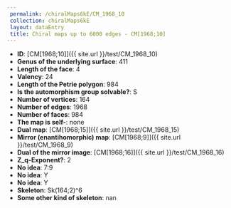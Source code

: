 ```yaml
--- 
 permalink: /chiralMaps6kE/CM_1968_10 
 collection: chiralMaps6kE
 layout: dataEntry
 title: Chiral maps up to 6000 edges - CM[1968;10]
---
```


- **ID**: [CM[1968;10]]({{ site.url }}/test/CM_1968_10)
- **Genus of the underlying surface**: 411
- **Length of the face**: 4
- **Valency**: 24
- **Length of the Petrie polygon**: 984
- **Is the automorphism group solvable?**: S
- **Number of vertices**: 164
- **Number of edges**: 1968
- **Number of faces**: 984
- **The map is self-**: none
- **Dual map**: [CM[1968;15]]({{ site.url }}/test/CM_1968_15)
- **Mirror (enantihomorphic) map**: [CM[1968;9]]({{ site.url }}/test/CM_1968_9)
- **Dual of the mirror image**: [CM[1968;16]]({{ site.url }}/test/CM_1968_16)
- **Z_q-Exponent?**: 2
- **No idea**:  7:9
- **No idea**: Y
- **No idea**: Y
- **Skeleton**: Sk(164;2)^6
- **Some other kind of skeleton**: nan
